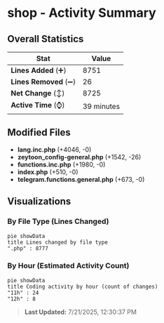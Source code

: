 # shop - Activity Summary 

## Overall Statistics

| Stat                   | Value                                                             |
| ---------------------- | ----------------------------------------------------------------- |
| **Lines Added** (➕)   | 8751                                          |
| **Lines Removed** (➖) | 26                                        |
| **Net Change** (↕)    | 8725                |
| **Active Time** (⌚)   | 39 minutes |


## Modified Files
- **lang.inc.php** (+4046, -0)
- **zeytoon_config-general.php** (+1542, -26)
- **functions.inc.php** (+1980, -0)
- **index.php** (+510, -0)
- **telegram.functions.general.php** (+673, -0)

## Visualizations

### By File Type (Lines Changed)

```mermaid
pie showData
title Lines changed by file type
".php" : 8777
```

### By Hour (Estimated Activity Count)

```mermaid
pie showData
title Coding activity by hour (count of changes)
"11h" : 24
"12h" : 8
```


> **Last Updated:** 7/21/2025, 12:30:37 PM